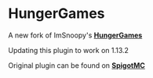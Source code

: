 # HungerGames
A new fork of ImSnoopy's [**HungerGames**](https://github.com/ImSpoopy/Hungergames)


Updating this plugin to work on 1.13.2

Original plugin can be found on [**SpigotMC**](https://www.spigotmc.org/resources/hungergames.30102/)

